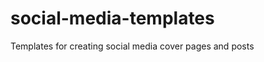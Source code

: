 social-media-templates
======================

Templates for creating social media cover pages and posts
